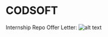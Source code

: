 # CODSOFT
Internship Repo
Offer Letter:
![alt text](https://github.com/Hemanksh-Mistry/CODSOFT/blob/main/offer.png?raw=true)
